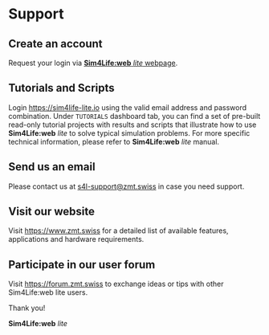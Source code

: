 # Support


## Create an account

Request your login via [**Sim4Life:web** *lite* webpage](https://zmt.swiss/support/support/s4l-light-download/). 


## Tutorials and Scripts

Login https://sim4life-lite.io using the valid email address and password combination. Under ```TUTORIALS``` dashboard tab, you can find a set of pre-built read-only tutorial projects with results and scripts that illustrate how to use **Sim4Life:web** *lite*  to solve typical simulation problems. For more specific technical information, please refer to **Sim4Life:web** *lite* manual.

## Send us an email

Please contact us at [s4l-support@zmt.swiss](mailto:s4l-support@zmt.swiss) in case you need support.

## Visit our website

Visit https://www.zmt.swiss for a detailed list of available features, applications and hardware requirements.

## Participate in our user forum

Visit https://forum.zmt.swiss to exchange ideas or tips with other Sim4Life:web lite users.

Thank you!

**Sim4Life:web** *lite*     
